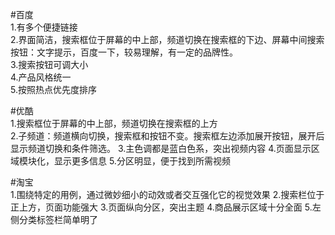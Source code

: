 #百度  
1.有多个便捷链接  
2.界面简洁，搜索框位于屏幕的中上部，频道切换在搜索框的下边、屏幕中间搜索按钮：文字提示，百度一下，较易理解，有一定的品牌性。  
3.搜索按钮可调大小  
4.产品风格统一  
5.按照热点优先度排序  

#优酷  
1.搜索框位于屏幕的中上部，频道切换在搜索框的上方  
2.子频道：频道横向切换，搜索框和按钮不变。搜索框左边添加展开按钮，展开后显示频道切换和条件筛选。
3.主色调都是蓝白色系，突出视频内容
4.页面显示区域模块化，显示更多信息
5.分区明显，便于找到所需视频

#淘宝  
1.围绕特定的用例，通过微妙细小的动效或者交互强化它的视觉效果
2.搜索栏位于正上方，页面功能强大
3.页面纵向分区，突出主题
4.商品展示区域十分全面
5.左侧分类标签栏简单明了

